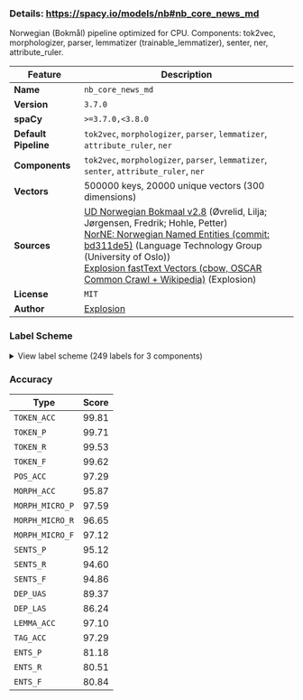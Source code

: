 ### Details: https://spacy.io/models/nb#nb_core_news_md

Norwegian (Bokmål) pipeline optimized for CPU. Components: tok2vec, morphologizer, parser, lemmatizer (trainable_lemmatizer), senter, ner, attribute_ruler.

| Feature | Description |
| --- | --- |
| **Name** | `nb_core_news_md` |
| **Version** | `3.7.0` |
| **spaCy** | `>=3.7.0,<3.8.0` |
| **Default Pipeline** | `tok2vec`, `morphologizer`, `parser`, `lemmatizer`, `attribute_ruler`, `ner` |
| **Components** | `tok2vec`, `morphologizer`, `parser`, `lemmatizer`, `senter`, `attribute_ruler`, `ner` |
| **Vectors** | 500000 keys, 20000 unique vectors (300 dimensions) |
| **Sources** | [UD Norwegian Bokmaal v2.8](https://github.com/UniversalDependencies/UD_Norwegian-Bokmaal) (Øvrelid, Lilja; Jørgensen, Fredrik; Hohle, Petter)<br />[NorNE: Norwegian Named Entities (commit: bd311de5)](https://github.com/ltgoslo/norne) (Language Technology Group (University of Oslo))<br />[Explosion fastText Vectors (cbow, OSCAR Common Crawl + Wikipedia)](https://spacy.io) (Explosion) |
| **License** | `MIT` |
| **Author** | [Explosion](https://explosion.ai) |

### Label Scheme

<details>

<summary>View label scheme (249 labels for 3 components)</summary>

| Component | Labels |
| --- | --- |
| **`morphologizer`** | `Definite=Ind\|Gender=Neut\|Number=Sing\|POS=NOUN`, `POS=CCONJ`, `Definite=Ind\|Gender=Masc\|Number=Sing\|POS=NOUN`, `POS=SCONJ`, `Definite=Def\|Gender=Masc\|Number=Sing\|POS=NOUN`, `Definite=Ind\|Gender=Neut\|Number=Plur\|POS=NOUN`, `POS=PUNCT`, `Mood=Ind\|POS=VERB\|Tense=Past\|VerbForm=Fin`, `POS=ADP`, `Gender=Masc\|Number=Sing\|POS=DET\|PronType=Dem`, `Definite=Def\|Degree=Pos\|Number=Sing\|POS=ADJ`, `POS=PROPN`, `POS=X`, `Mood=Ind\|POS=VERB\|Tense=Pres\|VerbForm=Fin`, `Definite=Def\|Gender=Neut\|Number=Sing\|POS=NOUN`, `POS=PRON\|PronType=Rel`, `Mood=Ind\|POS=AUX\|Tense=Pres\|VerbForm=Fin`, `Definite=Ind\|Gender=Neut\|Number=Sing\|POS=ADJ\|VerbForm=Part`, `Definite=Ind\|Degree=Pos\|Number=Sing\|POS=ADJ`, `Definite=Ind\|Gender=Fem\|Number=Sing\|POS=NOUN`, `Number=Plur\|POS=ADJ\|VerbForm=Part`, `Definite=Ind\|Gender=Fem\|Number=Plur\|POS=NOUN`, `POS=ADV`, `Gender=Neut\|Number=Sing\|POS=PRON\|Person=3\|PronType=Prs`, `Definite=Ind\|Number=Sing\|POS=ADJ\|VerbForm=Part`, `POS=VERB\|VerbForm=Part`, `Definite=Ind\|Gender=Masc\|Number=Plur\|POS=NOUN`, `Definite=Ind\|Degree=Pos\|Gender=Neut\|Number=Sing\|POS=ADJ`, `Degree=Pos\|Number=Plur\|POS=ADJ`, `NumType=Card\|Number=Plur\|POS=NUM`, `Definite=Def\|Gender=Masc\|Number=Plur\|POS=NOUN`, `Case=Acc\|POS=PRON\|PronType=Prs\|Reflex=Yes`, `Case=Gen\|Definite=Ind\|Gender=Neut\|Number=Sing\|POS=NOUN`, `POS=PART`, `POS=VERB\|VerbForm=Inf`, `Case=Nom\|Number=Plur\|POS=PRON\|Person=3\|PronType=Prs`, `Mood=Ind\|POS=AUX\|Tense=Past\|VerbForm=Fin`, `Gender=Fem\|POS=PROPN`, `POS=NOUN`, `Gender=Masc\|POS=PROPN`, `Gender=Neut\|Number=Sing\|POS=DET\|PronType=Dem`, `Gender=Masc\|Number=Sing\|POS=DET\|PronType=Art`, `Case=Gen\|Definite=Def\|Gender=Masc\|Number=Sing\|POS=NOUN`, `Abbr=Yes\|POS=PROPN`, `POS=PART\|Polarity=Neg`, `Number=Plur\|POS=PRON\|Poss=Yes\|PronType=Prs`, `Case=Gen\|Definite=Ind\|Gender=Neut\|Number=Plur\|POS=NOUN`, `Case=Gen\|POS=PROPN`, `Gender=Fem\|Number=Sing\|POS=DET\|PronType=Dem`, `Gender=Masc\|Number=Sing\|POS=PRON\|Poss=Yes\|PronType=Prs`, `Definite=Def\|Degree=Sup\|POS=ADJ`, `Case=Gen\|Gender=Fem\|POS=PROPN`, `Number=Plur\|POS=DET\|PronType=Dem`, `Case=Gen\|Definite=Def\|Gender=Neut\|Number=Sing\|POS=NOUN`, `Definite=Ind\|Degree=Sup\|POS=ADJ`, `Definite=Def\|Gender=Fem\|Number=Plur\|POS=NOUN`, `Gender=Neut\|POS=PROPN`, `Number=Plur\|POS=DET\|PronType=Int`, `Definite=Def\|Gender=Neut\|Number=Plur\|POS=NOUN`, `Definite=Def\|POS=DET\|PronType=Dem`, `Gender=Neut\|Number=Sing\|POS=DET\|PronType=Art`, `Mood=Ind\|POS=VERB\|Tense=Pres\|VerbForm=Fin\|Voice=Pass`, `Abbr=Yes\|Case=Gen\|POS=PROPN`, `Animacy=Hum\|Case=Nom\|Gender=Masc\|Number=Sing\|POS=PRON\|Person=3\|PronType=Prs`, `Degree=Cmp\|POS=ADJ`, `POS=ADJ\|VerbForm=Part`, `Gender=Neut\|Number=Sing\|POS=PRON\|Poss=Yes\|PronType=Prs`, `Abbr=Yes\|POS=ADP`, `Definite=Ind\|Gender=Neut\|Number=Sing\|POS=DET\|PronType=Prs`, `Case=Gen\|Definite=Def\|Gender=Neut\|Number=Plur\|POS=NOUN`, `POS=AUX\|VerbForm=Part`, `POS=PRON\|PronType=Int`, `Gender=Fem\|Number=Sing\|POS=PRON\|Poss=Yes\|PronType=Prs`, `Number=Plur\|POS=PRON\|Person=3\|PronType=Ind,Prs`, `Number=Plur\|POS=DET\|PronType=Ind`, `Degree=Pos\|POS=ADJ`, `Animacy=Hum\|Case=Nom\|Number=Plur\|POS=PRON\|Person=1\|PronType=Prs`, `POS=VERB\|VerbForm=Inf\|Voice=Pass`, `Definite=Ind\|Gender=Fem\|Number=Sing\|POS=DET\|PronType=Dem`, `Gender=Neut\|Number=Sing\|POS=DET\|PronType=Ind`, `Animacy=Hum\|Case=Acc\|Gender=Masc\|Number=Sing\|POS=PRON\|Person=3\|PronType=Prs`, `Animacy=Hum\|Case=Nom\|Number=Sing\|POS=PRON\|Person=1\|PronType=Prs`, `Number=Plur\|POS=DET\|Polarity=Neg\|PronType=Neg`, `NumType=Card\|POS=NUM`, `Gender=Masc\|Number=Sing\|POS=DET\|PronType=Ind`, `POS=DET\|PronType=Prs`, `Gender=Fem\|Number=Sing\|POS=DET\|PronType=Ind`, `Case=Gen\|Gender=Neut\|POS=PROPN`, `Gender=Masc\|Number=Sing\|POS=DET\|Polarity=Neg\|PronType=Neg`, `Definite=Def\|Number=Sing\|POS=ADJ\|VerbForm=Part`, `Gender=Fem,Masc\|Number=Sing\|POS=PRON\|Person=3\|PronType=Prs`, `POS=AUX\|VerbForm=Inf`, `Case=Acc\|Number=Plur\|POS=PRON\|Person=3\|PronType=Prs`, `Case=Gen\|Degree=Pos\|Number=Plur\|POS=ADJ`, `Number=Plur\|POS=DET\|PronType=Tot`, `Case=Gen\|Gender=Masc\|Number=Sing\|POS=DET\|PronType=Dem`, `Number=Plur\|POS=DET\|PronType=Prs`, `POS=SYM`, `Gender=Neut\|NumType=Card\|Number=Sing\|POS=NUM`, `Animacy=Hum\|Case=Nom\|Number=Sing\|POS=PRON\|PronType=Prs`, `Definite=Ind\|Gender=Masc\|Number=Sing\|POS=DET\|PronType=Prs`, `Case=Gen\|Definite=Ind\|Gender=Masc\|Number=Sing\|POS=NOUN`, `Abbr=Yes\|POS=ADV`, `Definite=Ind\|Gender=Neut\|Number=Sing\|POS=DET\|PronType=Dem`, `Gender=Masc\|Number=Sing\|POS=DET\|PronType=Tot`, `Definite=Def\|POS=DET\|PronType=Prs`, `Animacy=Hum\|Case=Nom\|Gender=Fem\|Number=Sing\|POS=PRON\|Person=3\|PronType=Prs`, `Gender=Neut\|POS=NOUN`, `Gender=Neut\|Number=Sing\|POS=DET\|PronType=Int`, `Definite=Def\|NumType=Card\|POS=NUM`, `Mood=Imp\|POS=VERB\|VerbForm=Fin`, `Definite=Ind\|Number=Plur\|POS=NOUN`, `Gender=Neut\|Number=Sing\|POS=DET\|PronType=Tot`, `Gender=Fem\|Number=Sing\|POS=DET\|PronType=Tot`, `Animacy=Hum\|Case=Acc\|Number=Plur\|POS=PRON\|Person=1\|PronType=Prs`, `Gender=Fem,Masc\|Number=Sing\|POS=PRON\|Person=3\|Polarity=Neg\|PronType=Neg,Prs`, `Number=Plur\|POS=PRON\|Person=3\|Polarity=Neg\|PronType=Neg,Prs`, `Definite=Def\|NumType=Card\|Number=Sing\|POS=NUM`, `Gender=Masc\|NumType=Card\|Number=Sing\|POS=NUM`, `Definite=Ind\|Gender=Masc\|Number=Sing\|POS=DET\|PronType=Dem`, `Case=Gen\|Definite=Def\|Gender=Fem\|Number=Plur\|POS=NOUN`, `Case=Gen\|Gender=Neut\|Number=Sing\|POS=DET\|PronType=Dem`, `POS=SPACE`, `Animacy=Hum\|Number=Sing\|POS=PRON\|PronType=Art,Prs`, `Mood=Imp\|POS=AUX\|VerbForm=Fin`, `Number=Plur\|POS=PRON\|Person=3\|PronType=Prs,Tot`, `Number=Plur\|POS=ADJ`, `Gender=Masc\|POS=NOUN`, `Abbr=Yes\|POS=NOUN`, `Case=Gen\|Definite=Ind\|Gender=Masc\|Number=Plur\|POS=NOUN`, `Gender=Neut\|Number=Sing\|POS=PRON\|Person=3\|PronType=Ind,Prs`, `POS=INTJ`, `Animacy=Hum\|Case=Nom\|Number=Sing\|POS=PRON\|Person=2\|PronType=Prs`, `Animacy=Hum\|Case=Acc\|Number=Sing\|POS=PRON\|Person=1\|PronType=Prs`, `Case=Gen\|Definite=Def\|Gender=Masc\|Number=Plur\|POS=NOUN`, `POS=ADJ`, `Animacy=Hum\|Case=Acc\|Gender=Fem\|Number=Sing\|POS=PRON\|Person=3\|PronType=Prs`, `Animacy=Hum\|Case=Acc\|Number=Sing\|POS=PRON\|Person=2\|PronType=Prs`, `Definite=Def\|Gender=Fem\|Number=Sing\|POS=NOUN`, `Number=Sing\|POS=PRON\|Polarity=Neg\|PronType=Neg`, `Case=Gen\|POS=NOUN`, `Definite=Ind\|Number=Sing\|POS=ADJ`, `Case=Gen\|Gender=Masc\|POS=PROPN`, `Animacy=Hum\|Number=Plur\|POS=PRON\|PronType=Rcp`, `Case=Gen\|Definite=Ind\|Gender=Fem\|Number=Sing\|POS=NOUN`, `Number=Plur\|POS=PRON\|Person=3\|PronType=Prs`, `Gender=Fem,Masc\|Number=Sing\|POS=PRON\|Person=3\|PronType=Ind,Prs`, `Definite=Ind\|Gender=Fem\|Number=Sing\|POS=DET\|PronType=Prs`, `Case=Gen\|Definite=Def\|Gender=Fem\|Number=Sing\|POS=NOUN`, `Gender=Fem\|Number=Sing\|POS=DET\|PronType=Art`, `Case=Gen\|Definite=Def\|Degree=Pos\|Number=Sing\|POS=ADJ`, `Gender=Masc\|Number=Sing\|POS=DET\|PronType=Int`, `NumType=Card\|Number=Sing\|POS=NUM`, `Animacy=Hum\|Case=Acc\|Number=Plur\|POS=PRON\|Person=2\|PronType=Prs`, `Animacy=Hum\|Case=Nom\|Number=Plur\|POS=PRON\|Person=2\|PronType=Prs`, `Case=Gen\|Definite=Ind\|Degree=Pos\|Gender=Neut\|Number=Sing\|POS=ADJ`, `Degree=Sup\|POS=ADJ`, `Animacy=Hum\|POS=PRON\|PronType=Int`, `POS=DET\|PronType=Ind`, `Definite=Def\|Number=Sing\|POS=DET\|PronType=Dem`, `Gender=Fem\|POS=NOUN`, `Case=Gen\|Number=Plur\|POS=DET\|PronType=Dem`, `Gender=Fem,Masc\|Number=Sing\|POS=PRON\|Person=3\|PronType=Prs,Tot`, `Case=Gen\|Definite=Ind\|Gender=Fem\|Number=Plur\|POS=NOUN`, `Gender=Neut\|Number=Sing\|POS=DET\|Polarity=Neg\|PronType=Neg`, `Number=Plur\|POS=NOUN`, `POS=PRON\|PronType=Prs`, `Case=Gen\|Definite=Ind\|Degree=Pos\|Number=Sing\|POS=ADJ`, `Definite=Ind\|Number=Sing\|POS=VERB\|VerbForm=Part`, `Case=Gen\|Definite=Def\|Number=Sing\|POS=ADJ\|VerbForm=Part`, `Mood=Ind\|POS=VERB\|Tense=Past\|VerbForm=Fin\|Voice=Pass`, `Gender=Neut\|Number=Sing\|POS=DET\|PronType=Dem,Ind`, `Animacy=Hum\|POS=PRON\|Poss=Yes\|PronType=Int`, `Abbr=Yes\|POS=ADJ`, `Case=Gen\|Gender=Masc\|Number=Sing\|POS=DET\|PronType=Art`, `Abbr=Yes\|Definite=Def,Ind\|Gender=Masc\|Number=Sing\|POS=NOUN`, `Case=Gen\|Gender=Fem\|Number=Sing\|POS=DET\|PronType=Dem`, `Number=Plur\|POS=PRON\|Poss=Yes\|PronType=Rcp`, `Definite=Ind\|Degree=Pos\|POS=ADJ`, `Number=Plur\|POS=DET\|PronType=Art`, `Case=Gen\|NumType=Card\|Number=Plur\|POS=NUM`, `Abbr=Yes\|Definite=Def,Ind\|Gender=Neut\|Number=Plur,Sing\|POS=NOUN`, `Case=Gen\|Number=Plur\|POS=DET\|PronType=Tot`, `Abbr=Yes\|Definite=Def,Ind\|Gender=Masc\|Number=Plur,Sing\|POS=NOUN`, `Gender=Fem\|Number=Sing\|POS=DET\|PronType=Int`, `Definite=Ind\|Gender=Neut\|Number=Sing\|POS=ADJ`, `Case=Gen\|Definite=Ind\|Gender=Masc\|Number=Sing\|POS=DET\|PronType=Dem`, `Gender=Fem\|Number=Sing\|POS=DET\|PronType=Prs`, `Animacy=Hum\|Case=Gen,Nom\|Number=Sing\|POS=PRON\|PronType=Art,Prs`, `Definite=Def\|Degree=Pos\|Gender=Masc\|Number=Sing\|POS=ADJ`, `Animacy=Hum\|Case=Gen\|Number=Sing\|POS=PRON\|PronType=Art,Prs`, `Gender=Fem\|NumType=Card\|Number=Sing\|POS=NUM`, `Definite=Ind\|Gender=Masc\|POS=NOUN`, `Definite=Def\|Number=Plur\|POS=NOUN`, `Number=Sing\|POS=ADJ\|VerbForm=Part`, `Definite=Ind\|Gender=Masc\|Number=Sing\|POS=ADJ\|VerbForm=Part`, `Abbr=Yes\|Gender=Masc\|POS=NOUN`, `Abbr=Yes\|Case=Gen\|POS=NOUN`, `Abbr=Yes\|Mood=Ind\|POS=VERB\|Tense=Pres\|VerbForm=Fin`, `Abbr=Yes\|Degree=Pos\|POS=ADJ`, `Case=Gen\|Gender=Fem\|POS=NOUN`, `Case=Gen\|Degree=Cmp\|POS=ADJ`, `Definite=Ind\|Degree=Pos\|Gender=Masc\|Number=Sing\|POS=ADJ`, `Gender=Masc\|Number=Sing\|POS=NOUN` |
| **`parser`** | `ROOT`, `acl`, `acl:cleft`, `acl:relcl`, `advcl`, `advmod`, `amod`, `appos`, `aux`, `aux:pass`, `case`, `cc`, `ccomp`, `compound`, `compound:prt`, `conj`, `cop`, `csubj`, `dep`, `det`, `discourse`, `expl`, `flat:foreign`, `flat:name`, `iobj`, `mark`, `nmod`, `nsubj`, `nsubj:pass`, `nummod`, `obj`, `obl`, `orphan`, `parataxis`, `punct`, `xcomp` |
| **`ner`** | `DRV`, `EVT`, `GPE_LOC`, `GPE_ORG`, `LOC`, `MISC`, `ORG`, `PER`, `PROD` |

</details>

### Accuracy

| Type | Score |
| --- | --- |
| `TOKEN_ACC` | 99.81 |
| `TOKEN_P` | 99.71 |
| `TOKEN_R` | 99.53 |
| `TOKEN_F` | 99.62 |
| `POS_ACC` | 97.29 |
| `MORPH_ACC` | 95.87 |
| `MORPH_MICRO_P` | 97.59 |
| `MORPH_MICRO_R` | 96.65 |
| `MORPH_MICRO_F` | 97.12 |
| `SENTS_P` | 95.12 |
| `SENTS_R` | 94.60 |
| `SENTS_F` | 94.86 |
| `DEP_UAS` | 89.37 |
| `DEP_LAS` | 86.24 |
| `LEMMA_ACC` | 97.10 |
| `TAG_ACC` | 97.29 |
| `ENTS_P` | 81.18 |
| `ENTS_R` | 80.51 |
| `ENTS_F` | 80.84 |